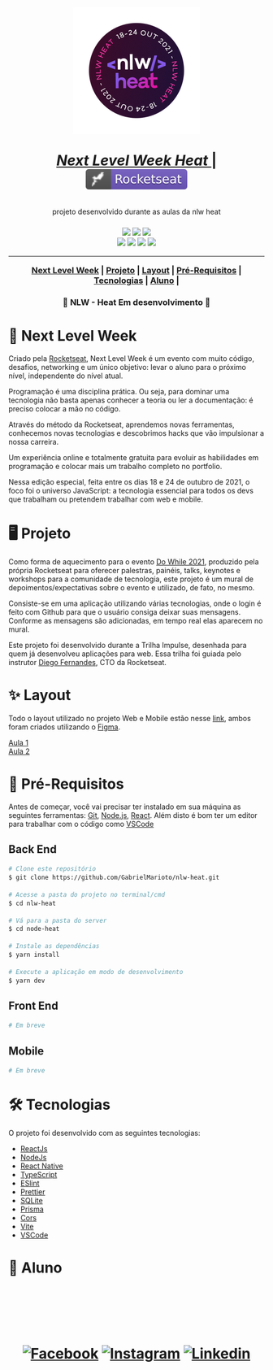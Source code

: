 <h1 align="center">
<img src="https://github.com/angelicaalbuquerque/do-while_nlw-rocketseat/raw/main/.github/nlwheat.png">

<a href="https://nextlevelweek.com/"> <i>Next Level Week Heat </i>
</a> | <img src="https://raw.githubusercontent.com/angelicaalbuquerque/proffy_nlw02-rocketseat/44316f4053e622f7b97093b7d8bff08b10ded308/.github/rocket.svg"/>

</h1>
<p align="center">projeto desenvolvido durante as aulas da nlw heat</p>

<h3 align="center">

<img src="https://img.shields.io/static/v1?label=ReactJS&message=Frontend&color=61DAFB&style=for-the-badge&logo=React"> 
<img src="https://img.shields.io/static/v1?label=React Native&message=Mobile&color=61DAFB&style=for-the-badge&logo=React"> 
<img src="https://img.shields.io/static/v1?label=NodeJS&message=Frontend&color=339933&style=for-the-badge&logo=Node.js"> 
<br>
<img src="https://img.shields.io/static/v1?label=SQLite&message=DB&color=003B57&style=for-the-badge&logo=SQLite"/>
<img src="https://img.shields.io/static/v1?label=TypeScript&message=TypeScript&color=3178C6&style=for-the-badge&logo=TypeScript"/>
<img src="https://img.shields.io/static/v1?label=VSCode&message=Dev&color=007ACC&style=for-the-badge&logo=Visual Studio Code"/>
<img src="https://img.shields.io/static/v1?label=Prisma&message=ORM&color=2D3748&style=for-the-badge&logo=Prisma"/>

---

<p align="center">
 <a href="#-next-level-week">Next Level Week</a> | 
 <a href="#%EF%B8%8F-projeto">Projeto</a> |
 <a href="#-layout">Layout</a> |
 <a href="#-pré-requisitos">Pré-Requisitos</a> |
 <a href="#%EF%B8%8F-tecnologias">Tecnologias</a> |
 <a href="#-aluno">Aluno</a> |
</p>

<h3 align="center"> 
	🚧  NLW - Heat Em desenvolvimento  🚧
</h3>

<a href="#-next-level-week"> </a>

# 🚀 Next Level Week

Criado pela [Rocketseat](https://www.rocketseat.com.br/), Next Level Week é um evento com muito código, desafios, networking e um único objetivo: levar o aluno para o próximo nível, independente do nível atual.

Programação é uma disciplina prática. Ou seja, para dominar uma tecnologia não basta apenas conhecer a teoria ou ler a documentação: é preciso colocar a mão no código.

Através do método da Rocketseat, aprendemos novas ferramentas, conhecemos novas tecnologias e descobrimos hacks que vão impulsionar a nossa carreira.

Um experiência online e totalmente gratuita para evoluir as habilidades em programação e colocar mais um trabalho completo no portfolio.

Nessa edição especial, feita entre os dias 18 e 24 de outubro de 2021, o foco foi o universo JavaScript: a tecnologia essencial para todos os devs que trabalham ou pretendem trabalhar com web e mobile.

<a href="#-projeto"> </a>

# 🖥️ Projeto

Como forma de aquecimento para o evento [Do While 2021](https://dowhile.io/), produzido pela própria Rocketseat para oferecer palestras, painéis, talks, keynotes e workshops para a comunidade de tecnologia, este projeto é um mural de depoimentos/expectativas sobre o evento e utilizado, de fato, no mesmo.

Consiste-se em uma aplicação utilizando várias tecnologias, onde o login é feito com Github para que o usuário consiga deixar suas mensagens. Conforme as mensagens são adicionadas, em tempo real elas aparecem no mural.

Este projeto foi desenvolvido durante a Trilha Impulse, desenhada para quem já desenvolveu aplicações para web. Essa trilha foi guiada pelo instrutor [Diego Fernandes](https://dowhile.io/), CTO da Rocketseat.

<a href="#-layout"> </a>

# ✨ Layout

Todo o layout utilizado no projeto Web e Mobile estão nesse [link](https://www.figma.com/community/file/1031699316177416916), ambos foram criados utilizando o [Figma](https://www.figma.com).

[Aula 1](https://youtu.be/Wg7EuMtk7FE)<br>
[Aula 2](https://youtu.be/_MIXek7GYmg)<br>

<a href="#-pre-requisitos"> </a>

# 🎲 Pré-Requisitos

Antes de começar, você vai precisar ter instalado em sua máquina as seguintes ferramentas:
[Git](https://git-scm.com), [Node.js](https://nodejs.org/pt-br/), [React](https://pt-br.reactjs.org/).
Além disto é bom ter um editor para trabalhar com o código como [VSCode](https://code.visualstudio.com/)

## Back End

```bash
# Clone este repositório
$ git clone https://github.com/GabrielMarioto/nlw-heat.git

# Acesse a pasta do projeto no terminal/cmd
$ cd nlw-heat

# Vá para a pasta do server
$ cd node-heat

# Instale as dependências
$ yarn install

# Execute a aplicação em modo de desenvolvimento
$ yarn dev
```

## Front End

```bash
# Em breve
```

## Mobile

```bash
# Em breve
```

<a href="#-tecnologias"> </a>

# 🛠️ Tecnologias

O projeto foi desenvolvido com as seguintes tecnologias:

- [ReactJs](https://pt-br.reactjs.org/)
- [NodeJs](https://nodejs.org/pt-br/)
- [React Native](https://reactnative.dev/)
- [TypeScript](https://www.typescriptlang.org/)
- [ESlint](https://eslint.org/)
- [Prettier](https://prettier.io/)
- [SQLite](https://www.sqlite.org/index.html)
- [Prisma](https://www.prisma.io/)
- [Cors](https://www.npmjs.com/package/cors)
- [Vite](https://vitejs.dev/)
- [VSCode](https://code.visualstudio.com/)

<a href="#-aluno"> </a>

# 🙍 Aluno

<h1 align="center">
<a href="https://www.linkedin.com/in/gabriel-marioto/">
 <img style="border-radius: 50%;" src="https://avatars.githubusercontent.com/u/50884596?v=4" width="100px;" alt=""/>
 <br/><br/>
 
[![Facebook](https://img.shields.io/badge/Facebook-1877F2?style=for-the-badge&logo=facebook&logoColor=white)](https://facebook.com/gabrielmarioto)
[![Instagram](https://img.shields.io/badge/Instagram-E4405F?style=for-the-badge&logo=instagram&logoColor=white)](https://instagram.com/gabrielmarioto_)
[![Linkedin](https://img.shields.io/badge/LinkedIn-0077B5?style=for-the-badge&logo=linkedin&logoColor=white)](https://www.linkedin.com/in/gabriel-marioto/)

</h1>
